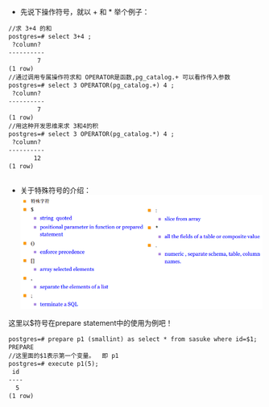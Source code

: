 - 先说下操作符号，就以 + 和 * 举个例子：

```
//求 3+4 的和
postgres=# select 3+4 ;
 ?column? 
----------
        7
(1 row)
//通过调用专属操作符求和 OPERATOR是函数,pg_catalog.+ 可以看作传入参数
postgres=# select 3 OPERATOR(pg_catalog.+) 4 ;
 ?column? 
----------
        7
(1 row)
//用这种开发思维来求 3和4的积
postgres=# select 3 OPERATOR(pg_catalog.*) 4 ;
 ?column? 
----------
       12
(1 row)


```

- 关于特殊符号的介绍：
![特殊符号介绍](https://github.com/TheFrancisHe/Postgresql/blob/master/image/teshufuhao.png)

这里以$符号在prepare statement中的使用为例吧！

```
postgres=# prepare p1 (smallint) as select * from sasuke where id=$1;
PREPARE
//这里面的$1表示第一个变量。  即 p1
postgres=# execute p1(5);
 id 
----
  5
(1 row)
```

